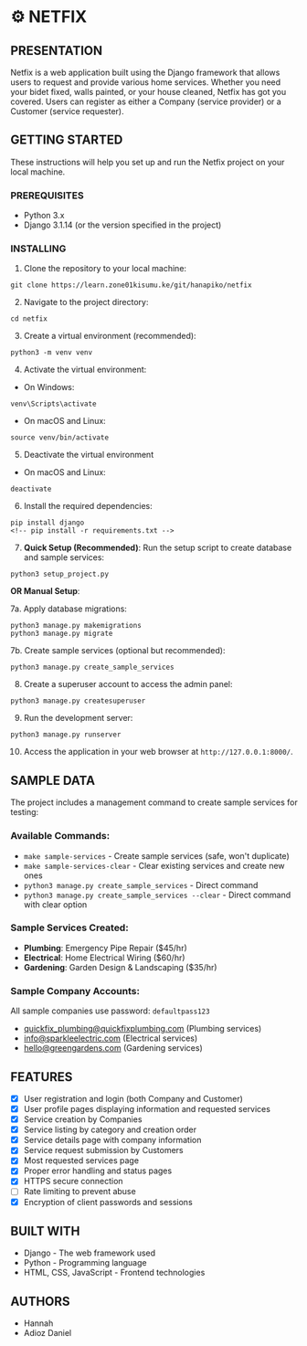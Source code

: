 #   ⚙️ NETFIX

##  PRESENTATION
Netfix is a web application built using the Django framework that allows users to request and provide various home services. Whether you need your bidet fixed, walls painted, or your house cleaned, Netfix has got you covered. Users can register as either a Company (service provider) or a Customer (service requester).

## GETTING STARTED
These instructions will help you set up and run the Netfix project on your local machine.

### PREREQUISITES
- Python 3.x
- Django 3.1.14 (or the version specified in the project)

### INSTALLING
1. Clone the repository to your local machine:

```
git clone https://learn.zone01kisumu.ke/git/hanapiko/netfix
```

2. Navigate to the project directory:

```
cd netfix
```

3. Create a virtual environment (recommended):

```
python3 -m venv venv
```

4. Activate the virtual environment:

- On Windows:

```
venv\Scripts\activate
```

- On macOS and Linux:

```
source venv/bin/activate
```

5. Deactivate the virtual environment

- On macOS and Linux:

```
deactivate
```

6. Install the required dependencies:

```
pip install django
<!-- pip install -r requirements.txt -->
```

7. **Quick Setup (Recommended)**: Run the setup script to create database and sample services:

```
python3 setup_project.py
```

**OR Manual Setup**:

7a. Apply database migrations:

```
python3 manage.py makemigrations
python3 manage.py migrate
```

7b. Create sample services (optional but recommended):

```
python3 manage.py create_sample_services
```

8. Create a superuser account to access the admin panel:

```
python3 manage.py createsuperuser
```

9. Run the development server:

```
python3 manage.py runserver
```

10. Access the application in your web browser at `http://127.0.0.1:8000/`.

## SAMPLE DATA
The project includes a management command to create sample services for testing:

### Available Commands:
- `make sample-services` - Create sample services (safe, won't duplicate)
- `make sample-services-clear` - Clear existing services and create new ones
- `python3 manage.py create_sample_services` - Direct command
- `python3 manage.py create_sample_services --clear` - Direct command with clear option

### Sample Services Created:
- **Plumbing**: Emergency Pipe Repair ($45/hr)
- **Electrical**: Home Electrical Wiring ($60/hr)
- **Gardening**: Garden Design & Landscaping ($35/hr)

### Sample Company Accounts:
All sample companies use password: `defaultpass123`
- quickfix_plumbing@quickfixplumbing.com (Plumbing services)
- info@sparkleelectric.com (Electrical services)
- hello@greengardens.com (Gardening services)

## FEATURES
- [x] User registration and login (both Company and Customer)
- [x] User profile pages displaying information and requested services
- [x] Service creation by Companies
- [x] Service listing by category and creation order
- [x] Service details page with company information
- [x] Service request submission by Customers
- [x] Most requested services page
- [x] Proper error handling and status pages
- [x] HTTPS secure connection
- [ ] Rate limiting to prevent abuse
- [x] Encryption of client passwords and sessions

## BUILT WITH
- Django - The web framework used
- Python - Programming language
- HTML, CSS, JavaScript - Frontend technologies

## AUTHORS
- Hannah
- Adioz Daniel
